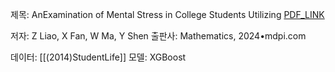 제목: AnExamination of Mental Stress in College Students Utilizing
[PDF_LINK](https://www.mdpi.com/2227-7390/12/10/1501)

저자: Z Liao, X Fan, W Ma, Y Shen
출판사: Mathematics, 2024•mdpi.com

데이터: [[(2014)StudentLife]]
모델: XGBoost

